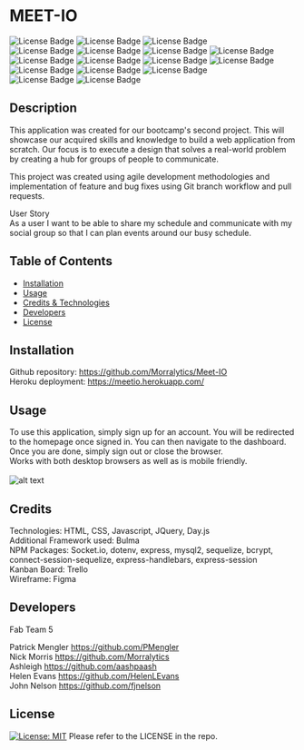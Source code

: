 # MEET-IO

  
  ![License Badge](https://img.shields.io/badge/HTML-239120?style=for-the-badge&logo=html5&logoColor=white)
  ![License Badge](https://img.shields.io/badge/CSS-239120?&style=for-the-badge&logo=css3&logoColor=white)
  ![License Badge](https://img.shields.io/badge/Bulma-30D5C8?style=for-the-badge)<br />
  ![License Badge](https://img.shields.io/badge/JavaScript-F7DF1E?style=for-the-badge&logo=javascript&logoColor=black)
  ![License Badge](https://img.shields.io/badge/Socket.IO-FFFFFF?style=for-the-badge)
  ![License Badge](https://img.shields.io/badge/Day.js-FF0000?style=for-the-badge)
  ![License Badge](https://img.shields.io/badge/sequelize-323330?style=for-the-badge&logo=sequelize&logoColor=blue)
  ![License Badge](https://img.shields.io/badge/-Handlebars.js-000000?style=for-the-badge&logo=handlebars.js&logoColor=white)
  ![License Badge](https://img.shields.io/badge/Express.js-404D59?style=for-the-badge)
  ![License Badge](https://img.shields.io/badge/jQuery-0769AD?style=for-the-badge&logo=jquery&logoColor=white)
  ![License Badge](https://img.shields.io/badge/Node.js-43853D?style=for-the-badge&logo=node.js&logoColor=white) 
  ![License Badge](https://img.shields.io/badge/MySQL-00000F?style=for-the-badge&logo=mysql&logoColor=white)
  ![License Badge](https://img.shields.io/badge/-.ENV-ECD53F?style=for-the-badge&logo=.env&logoColor=white)
  ![License Badge](https://img.shields.io/badge/BCrypt-FFFFFF?style=for-the-badge)<br />
  ![License Badge](https://img.shields.io/badge/Figma-F24E1E?style=for-the-badge&logo=figma&logoColor=white)
  ![License Badge](https://img.shields.io/badge/Trello-0052CC?style=for-the-badge&logo=trello&logoColor=white)
## Description

This application was created for our bootcamp's second project. This will showcase our acquired skills and knowledge to build a web application from scratch. Our focus is to execute a design that solves a real-world problem by creating a hub for groups of people to communicate.

This project was created using agile development methodologies and implementation of feature and bug fixes using Git branch workflow and pull requests.


User Story <br>
As a user I want to be able to share my schedule and communicate with my social group so that I can plan events around our busy schedule.

  ## Table of Contents
  - [Installation](#installation)
  - [Usage](#usage)
  - [Credits & Technologies](#credits)
  - [Developers](#developers)
  - [License](#license)

## Installation 

Github repository: https://github.com/Morralytics/Meet-IO <br />
Heroku deployment: https://meetio.herokuapp.com/

## Usage
To use this application, simply sign up for an account.  You will be redirected to the homepage once signed in.  You can then navigate to the dashboard.  Once you are done, simply sign out or close the browser.<br />
Works with both desktop browsers as well as is mobile friendly. <br /><br />
![alt text](https://user-images.githubusercontent.com/114950259/220997302-99c7f5ea-8cd6-4e41-aeb0-6c05364b12b4.png)



## Credits
Technologies: HTML, CSS, Javascript, JQuery, Day.js <br>
Additional Framework used: Bulma <br>
NPM Packages: Socket.io, dotenv, express, mysql2, sequelize, bcrypt, connect-session-sequelize, express-handlebars, express-session <br>
Kanban Board: Trello <br>
Wireframe: Figma <br>

## Developers

Fab Team 5

Patrick Mengler https://github.com/PMengler <br>
Nick Morris https://github.com/Morralytics <br>
Ashleigh https://github.com/aashpaash <br> 
Helen Evans https://github.com/HelenLEvans <br> 
John Nelson https://github.com/fjnelson 


## License
[![License: MIT](https://img.shields.io/badge/License-MIT-yellow.svg)](https://opensource.org/licenses/MIT) 
Please refer to the LICENSE in the repo.
